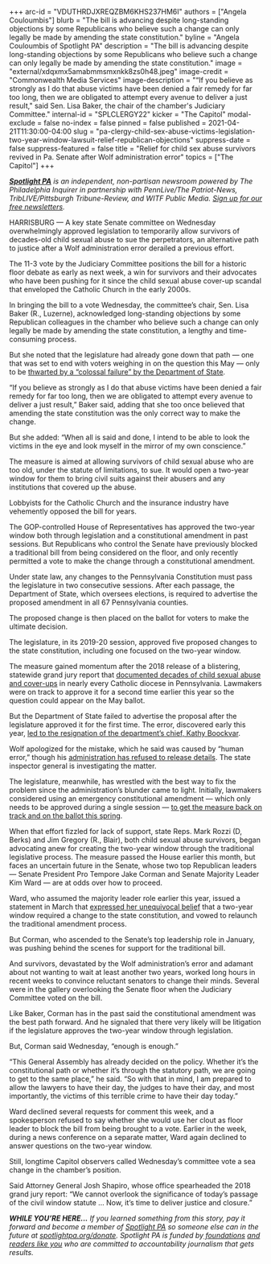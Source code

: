 +++
arc-id = "VDUTHRDJXREQZBM6KHS237HM6I"
authors = ["Angela Couloumbis"]
blurb = "The bill is advancing despite long-standing objections by some Republicans who believe such a change can only legally be made by amending the state constitution."
byline = "Angela Couloumbis of Spotlight PA"
description = "The bill is advancing despite long-standing objections by some Republicans who believe such a change can only legally be made by amending the state constitution."
image = "external/xdqxmx5amabmmsmxnkk8zs0h48.jpeg"
image-credit = "Commonwealth Media Services"
image-description = "“If you believe as strongly as I do that abuse victims have been denied a fair remedy for far too long, then we are obligated to attempt every avenue to deliver a just result,\" said Sen. Lisa Baker, the chair of the chamber's Judiciary Committee."
internal-id = "SPLCLERGY22"
kicker = "The Capitol"
modal-exclude = false
no-index = false
pinned = false
published = 2021-04-21T11:30:00-04:00
slug = "pa-clergy-child-sex-abuse-victims-legislation-two-year-window-lawsuit-relief-republican-objections"
suppress-date = false
suppress-featured = false
title = "Relief for child sex abuse survivors revived in Pa. Senate after Wolf administration error"
topics = ["The Capitol"]
+++

<a href="https://www.spotlightpa.org/"><i><b>Spotlight PA</b></i></a><i> is an independent, non-partisan newsroom powered by The Philadelphia Inquirer in partnership with PennLive/The Patriot-News, TribLIVE/Pittsburgh Tribune-Review, and WITF Public Media. </i><a href="https://www.spotlightpa.org/newsletters"><i>Sign up for our free newsletters</i></a><i>.</i>

HARRISBURG — A key state Senate committee on Wednesday overwhelmingly approved legislation to temporarily allow survivors of decades-old child sexual abuse to sue the perpetrators, an alternative path to justice after a Wolf administration error derailed a previous effort.

The 11-3 vote by the Judiciary Committee positions the bill for a historic floor debate as early as next week, a win for survivors and their advocates who have been pushing for it since the child sexual abuse cover-up scandal that enveloped the Catholic Church in the early 2000s.

In bringing the bill to a vote Wednesday, the committee’s chair, Sen. Lisa Baker (R., Luzerne), acknowledged long-standing objections by some Republican colleagues in the chamber who believe such a change can only legally be made by amending the state constitution, a lengthy and time-consuming process.

<script src="https://www.spotlightpa.org/embed.js" async></script><div data-spl-embed-version="1" data-spl-src="https://www.spotlightpa.org/embeds/newsletter/"></div>

But she noted that the legislature had already gone down that path — one that was set to end with voters weighing in on the question this May — only to be <a href="https://www.spotlightpa.org/news/2021/02/kathy-boockvar-resigns-pennsylvania-election-official-constitutional-amendment/">thwarted by a “colossal failure” by the Department of State</a>.

“If you believe as strongly as I do that abuse victims have been denied a fair remedy for far too long, then we are obligated to attempt every avenue to deliver a just result,” Baker said, adding that she too once believed that amending the state constitution was the only correct way to make the change.

But she added: “When all is said and done, I intend to be able to look the victims in the eye and look myself in the mirror of my own conscience.”

The measure is aimed at allowing survivors of child sexual abuse who are too old, under the statute of limitations, to sue. It would open a two-year window for them to bring civil suits against their abusers and any institutions that covered up the abuse.

Lobbyists for the Catholic Church and the insurance industry have vehemently opposed the bill for years.

The GOP-controlled House of Representatives has approved the two-year window both through legislation and a constitutional amendment in past sessions. But Republicans who control the Senate have previously blocked a traditional bill from being considered on the floor, and only recently permitted a vote to make the change through a constitutional amendment.

Under state law, any changes to the Pennsylvania Constitution must pass the legislature in two consecutive sessions. After each passage, the Department of State, which oversees elections, is required to advertise the proposed amendment in all 67 Pennsylvania counties.

The proposed change is then placed on the ballot for voters to make the ultimate decision.

The legislature, in its 2019-20 session, approved five proposed changes to the state constitution, including one focused on the two-year window.

The measure gained momentum after the 2018 release of a blistering, statewide grand jury report that <a href="https://web.archive.org/20200102185658/https://www.inquirer.com/philly/news/catholic-church-sex-abuse-clergy-pennsylvania-grand-jury-report-released-names-20180814.html">documented decades of child sexual abuse and cover-ups</a> in nearly every Catholic diocese in Pennsylvania. Lawmakers were on track to approve it for a second time earlier this year so the question could appear on the May ballot.

But the Department of State failed to advertise the proposal after the legislature approved it for the first time. The error, discovered early this year, <a href="https://www.spotlightpa.org/news/2021/02/kathy-boockvar-resigns-pennsylvania-election-official-constitutional-amendment/">led to the resignation of the department’s chief, Kathy Boockvar</a>.

Wolf apologized for the mistake, which he said was caused by “human error,” though his <a href="https://www.spotlightpa.org/news/2021/02/pennsylvania-clergy-abuse-survivors-constitutional-amendment-wolf-administration/">administration has refused to release details</a>. The state inspector general is investigating the matter.

The legislature, meanwhile, has wrestled with the best way to fix the problem since the administration’s blunder came to light. Initially, lawmakers considered using an emergency constitutional amendment — which only needs to be approved during a single session — <a href="https://www.spotlightpa.org/news/2021/03/pennsylvania-clergy-abuse-emergency-amendment-legislature/">to get the measure back on track and on the ballot this spring</a>.

When that effort fizzled for lack of support, state Reps. Mark Rozzi (D, Berks) and Jim Gregory (R., Blair), both child sexual abuse survivors, began advocating anew for creating the two-year window through the traditional legislative process. The measure passed the House earlier this month, but faces an uncertain future in the Senate, whose two top Republican leaders — Senate President Pro Tempore Jake Corman and Senate Majority Leader Kim Ward — are at odds over how to proceed.

Ward, who assumed the majority leader role earlier this year, issued a statement in March that <a href="https://web.archive.org/20210330180635/https://www.senatorward.com/2021/03/22/statement-majority-leader-kim-ward-victims-of-childhood-sexual-abuse/">expressed her unequivocal belief</a> that a two-year window required a change to the state constitution, and vowed to relaunch the traditional amendment process.

But Corman, who ascended to the Senate’s top leadership role in January, was pushing behind the scenes for support for the traditional bill.

And survivors, devastated by the Wolf administration’s error and adamant about not wanting to wait at least another two years, worked long hours in recent weeks to convince reluctant senators to change their minds. Several were in the gallery overlooking the Senate floor when the Judiciary Committee voted on the bill.

Like Baker, Corman has in the past said the constitutional amendment was the best path forward. And he signaled that there very likely will be litigation if the legislature approves the two-year window through legislation.

But, Corman said Wednesday, “enough is enough.”

<script src="https://www.spotlightpa.org/embed.js" async></script><div data-spl-embed-version="1" data-spl-src="https://www.spotlightpa.org/embeds/donate/?teaser_text=If%20you%20learned%20something%20from%20this%20report%2C%20pay%20it%20forward%20and%20become%20a%20member%20of%20Spotlight%20PA%20so%20someone%20else%20can%20in%20the%20future.&cta_text=CLICK%20TO%20CONTRIBUTE&eyebrow_text=WHILE%20YOU'RE%20HERE..."></div>


“This General Assembly has already decided on the policy. Whether it’s the constitutional path or whether it’s through the statutory path, we are going to get to the same place,” he said. “So with that in mind, I am prepared to allow the lawyers to have their day, the judges to have their day, and most importantly, the victims of this terrible crime to have their day today.”

Ward declined several requests for comment this week, and a spokesperson refused to say whether she would use her clout as floor leader to block the bill from being brought to a vote. Earlier in the week, during a news conference on a separate matter, Ward again declined to answer questions on the two-year window.

Still, longtime Capitol observers called Wednesday’s committee vote a sea change in the chamber’s position.

Said Attorney General Josh Shapiro, whose office spearheaded the 2018 grand jury report: “We cannot overlook the significance of today’s passage of the civil window statute … Now, it’s time to deliver justice and closure.”

<i><b>WHILE YOU’RE HERE...</b></i><i> If you learned something from this story, pay it forward and become a member of </i><a href="https://www.spotlightpa.org/"><i>Spotlight PA</i></a><i> so someone else can in the future at </i><a href="https://www.spotlightpa.org/donate"><i>spotlightpa.org/donate</i></a><i>. Spotlight PA is funded by</i><a href="https://www.spotlightpa.org/support"><i> foundations</i></a><i> </i><a href="https://www.spotlightpa.org/support"><i>and readers like you</i></a><i> who are committed to accountability journalism that gets results.</i>
